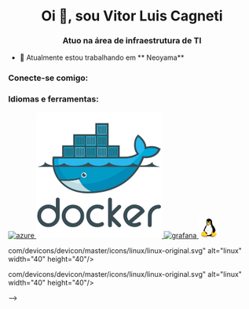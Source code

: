 <h1 align="center">Oi 👋, sou Vitor Luis Cagneti</h1>
<h3 align="center">Atuo na área de infraestrutura de TI</h3>

- 🔭 Atualmente estou trabalhando em ** Neoyama**

<h3 align="left">Conecte-se comigo:</h3>
<p align="left">
</p>

<h3 align="left">Idiomas e ferramentas:</h3>
<p align="left"> <a href="https://azure.microsoft.com/en-in/" target="_blank" rel="noreferrer"> <img src="https://www. vectorlogo.zone/logos/microsoft_azure/microsoft_azure-icon.svg" alt="azure" width="40" height="40"/> </a> <a href="https://www.docker.com/ " target="_blank" rel="noreferrer"> <img src="https://raw.githubusercontent.com/devicons/devicon/master/icons/docker/docker-original-wordmark.svg" alt="docker" largura="40" altura="40"/> </a> <a href="https://grafana.com" target="_blank" rel="noreferrer"> <img src="https://www .vectorlogo.zone/logos/grafana/grafana-icon.svg" alt="grafana" width="40" height="40"/> </a> <a href="https://www.linux.org/ " target="_blank" rel="noreferrer"> <img src="https://raw.githubusercontent.com/devicons/devicon/master/icons/linux/linux-original.svg" alt="linux" width= "40" altura="40"/> </a> </p>com/devicons/devicon/master/icons/linux/linux-original.svg" alt="linux" width="40" height="40"/> </a> </p>com/devicons/devicon/master/icons/linux/linux-original.svg" alt="linux" width="40" height="40"/> </a> </p>

-->
